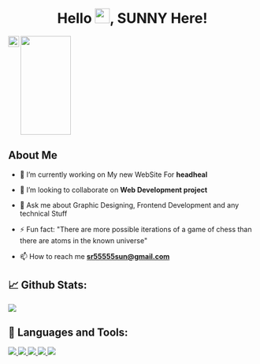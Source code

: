 <h1 align="center">Hello <img src="https://raw.githubusercontent.com/MartinHeinz/MartinHeinz/master/wave.gif" width="30px">, SUNNY Here!</h1>

<a href="https://in.linkedin.com/in/sunny-raj-771526190">
    <img alt="Sunny's LinkedIN" src="https://raw.githubusercontent.com/peterthehan/peterthehan/master/assets/linkedin.svg" style="max-width:100%;" width="22px" align="left"></a>

<img display="inline" width=45% height=200px src="https://github-readme-stats.anuraghazra1.vercel.app/api/top-langs/?username=sunnyraj5555&layout=compact&theme=blue-green">

## About Me

- 🔭 I’m currently working on My new WebSite For **headheal**

- 👯 I’m looking to collaborate on **Web Development project**

- 💬 Ask me about Graphic Designing, Frontend Development and any technical Stuff

- ⚡ Fun fact: "There are more possible iterations of a game of chess than there are atoms in the known universe"

- 📫 How to reach me **sr55555sun@gmail.com**

## 📈 **Github Stats:**
<img src="https://github-readme-stats.vercel.app/api?username=sunnyraj5555&&show_icons=true&title_color=ffffff&icon_color=bb2acf&text_color=daf7dc&bg_color=151515">

## 🚀 Languages and Tools:

<p align="left">
    <a href="https://www.java.com" target="_blank"> <img src="https://img.icons8.com/color/48/000000/java-coffee-cup-logo.png"/> </a>
     <a href="https://git-scm.com/" target="_blank"> <img src="https://img.icons8.com/color/48/000000/git.png"/> </a>
    <a href="https://www.w3.org/html/" target="_blank"> <img src="https://img.icons8.com/color/48/000000/html-5.png"/> </a>
    <a href="https://www.w3schools.com/css/" target="_blank"> <img src="https://img.icons8.com/color/48/000000/css3.png"/> </a>
        <a href="https://www.w3schools.com/js/" target="_blank"> <img src="https://img.icons8.com/color/48/000000/js.png"/> </a>
    
